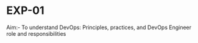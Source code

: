 # EXP-01
Aim:- To understand DevOps: Principles, practices, and DevOps Engineer role and responsibilities
